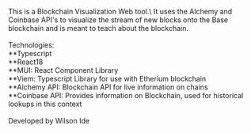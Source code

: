 This is a Blockchain Visualization Web tool.\ 
It uses the Alchemy and Coinbase API's to visualize the stream of new blocks onto the Base blockchain and is meant to teach about the blockchain.\
\
Technologies:\
**Typescript\
**React18\
**MUI: React Component Library\
**Viem: Typescript Library for use with Etherium blockchain\
**Alchemy API: Blockchain API for live information on chains\
**Coinbase API: Provides information on Blockchain, used for historical lookups in this context\
\
Developed by Wilson Ide
